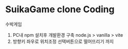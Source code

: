 # SuikaGame clone Coding
수박게임
1. PC내 npm 설치후 개발환경 구축
  node.js > vanilla > vite
2. 방향키 좌우로 위치조정 선택버튼으로 떨어뜨리기 까지
